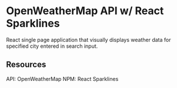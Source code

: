 # OpenWeatherMap API w/ React Sparklines

React single page application that visually displays weather data for specified city entered in search input.

## Resources
API: OpenWeatherMap
NPM: React Sparklines


